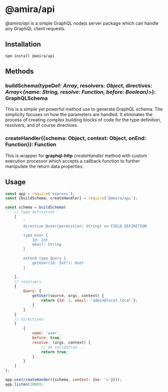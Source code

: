 # @amira/api
*@amira/api* is a simple GraphQL nodejs server package which can handle any GraphQL client requests.

## Installation
```ssh
npm install @amira/api
```

## Methods

### buildSchema(typeDef: *Array<String>*, resolvers: *Object*, directives: *Array<{name: String, resolve: Function, before: Boolean}*>): GraphQLSchema
This is a simple yet powerful method use to generate GraphQL schema. The simplicity focuses on how the parameters are handled. It eliminates the process of creating complex building blocks of code for the type definition, resolvers, and of course directives.

### createHandler({schema: Object, context: Object, onEnd: Function}): Function
This is wrapper for **graphql-http** *createHandler* method with custom execution processor which accepts a callback function to further manipulate the return data properties.

## Usage
```javascript
const app = require('express');
const {buildSchema, createHandler} = require('@amira/api');

const schema = buildSchema(
	// type definition
	[
		`
		directive @user(permission: String) on FIELD_DEFINITION

		type User {
			Id: Int
			email: String
		}

		extend type Query {
			getUser(Id: Int!): User
		}
		`
	],
	// resolvers
	{
		Query: {
			getUser(source, args, context) {
				return {Id: 1, email: 'admin@local.local'};
			}
		}
	}
	// directives
	[
		{
			name: 'user',
			before: true,
			resolve: (args, context) {
				// do validation....
				return true;
			}
		}
	]
);

app.use(createHander({schema, context: {me: 'u'}}));
app.listen(3000);
```

